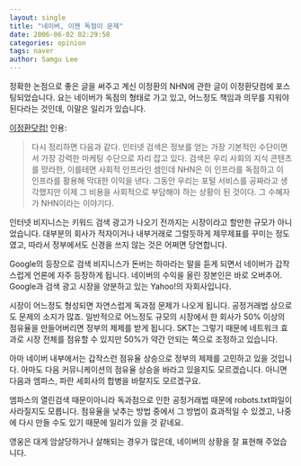 ```yaml
---
layout: single
title: "네이버, 이젠 독점이 문제"
date: 2006-06-02 02:29:58
categories: opinion
tags: naver
author: Samgu Lee
---
```


정확한 논점으로 좋은 글을 써주고 계신 이정환의 NHN에 관한 글이 이정환닷컴에 포스팅되었습니다. 요는 네이버가 독점의 형태로 가고 있고, 어느정도 책임과 의무를 지워야 된다라는 것인데, 이말은 일리가 있습니다.

[이정환닷컴!](https://www.leejeonghwan.com/701) 인용:

> 다시 정리하면 다음과 같다. 인터넷 검색은 정보를 얻는 가장 기본적인 수단이면서 가장 강력한 마케팅 수단으로 자리 잡고 있다. 검색은 우리 사회의 지식 콘텐츠를 망라한, 이를테면 사회적 인프라인 셈인데 NHN은 이 인프라를 독점하고 이 인프라를 활용해 막대한 이익을 낸다. 그동안 우리는 포털 서비스를 공짜라고 생각했지만 이제 그 비용을 사회적으로 부담해야 하는 상황이 된 것이다. 그 수혜자가 NHN이라는 이야기다.

인터넷 비지니스는 키워드 검색 광고가 나오기 전까지는 시장이라고 할만한 규모가 아니었습니다. 대부분의 회사가 적자이거나 내부거래로 그럴듯하게 제무제표를 꾸미는 정도였고, 따라서 정부에서도 신경을 쓰지 않는 것은 어쩌면 당연합니다.

Google의 등장으로 검색 비지니스가 돈버는 하마라는 말을 듣게 되면서 네이버가 갑작스럽게 언론에 자주 등장하게 됩니다. 네이버의 수익을 올린 장본인은 바로 오버추어. Google과 검색 광고 시장을 양분하고 있는 Yahoo!의 자회사입니다.

시장이 어느정도 형성되면 자연스럽게 독과점 문제가 나오게 됩니다. 공정거래법 상으로도 문제의 소지가 많죠. 일반적으로 어느정도 규모의 시장에서 한 회사가 50% 이상의 점유율을 만들어버리면 정부의 제제를 받게 됩니다. SKT는 그렇기 때문에 네트워크 효과로 시장 전체를 점유할 수 있지만 50%가 약간 안되는 쪽으로 조정하고 있습니다.

아마 네이버 내부에서는 갑작스런 점유율 상승으로 정부의 제제를 고민하고 있을 것입니다. 아마도 다음 커뮤니케이션의 점유율 상승을 바라고 있을지도 모르겠습니다. 아니면 다음과 엠파스, 파란 세회사의 합병을 바랄지도 모르겠구요.

엠파스의 열린검색 때문이아니라 독과점으로 인한 공정거래법 때문에 robots.txt파일이 사라질지도 모릅니다. 점유율을 낮추는 방법 중에서 그 방법이 효과적일 수 있겠고, 나중에 다시 만들 수도 있기 때문에 일리가 있을 것 같네요.

영웅은 대게 암살당하거나 살해되는 경우가 많은데, 네이버의 상황을 잘 표현해 주었습니다.
